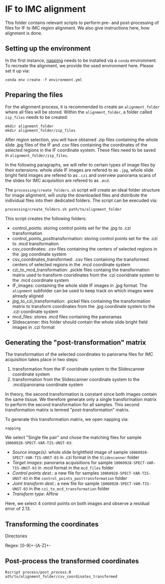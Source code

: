 # IF to IMC alignment 

This folder contains relevant scripts to perform pre- and post-processing of files for IF to IMC region alignment.
We also give instructions here, how alignment is done.

## Setting up the environment

In the first instance, [napping](https://github.com/BodenmillerGroup/napping) needs to be installed via a `conda` environment.
To recreate the alignment, we provide the used environment here. 
Please set it up via:

```
conda env create -f environment.yml
```

## Preparing the files

For the alignment process, it is recommended to create an `alignment_folder` where all files will be stored.
Within the `alignment_folder`, a folder called `zip_files` needs to be created:

```
mkdir alignment_folder
mkdir alignment_folder/zip_files
```

After region selection, you will have obtained .zip files containing the whole slide .jpg files of the IF and .csv files containing the coordinates of the selected regions in the IF coordinate system.
These files need to be saved in `alignment_folder/zip_files`. 

In the following paragraphs, we will refer to certain types of image files by their extensions: whole slide IF images are refered to as `.jpg`, whole slide bright field images are refered to as `.czi` and overview panorama scans of the slides for IMC acquisition are refered to as `.mcd`.

The `processing/create_folders.sh` script will create an ideal folder structure for image alignment, will unzip the downloaded files and distribute the individual files into their dedicated folders.
The script can be execuded via:

```
processing/create_folders.sh path/to/alignment_folder
```

This script creates the following folders:

* control_points: storing control points set for the .jpg to .czi transformation  
* control_points_posttransformation: storing control points set for the .czi to .mcd transformation  
* csv_coordinates: .csv files containing the centers of selected regions in the .jpg coordinate system  
* csv_coordinates_transformed: .csv files containing the transformed centers of selected regions in the .mcd coordinate system  
* czi_to_mcd_transformation: .pickle files containg the transformation matrix used to transform cooridinates from the .czi cooridnate system to the .mcd coordinate system  
* IF_images: containing the whole slide IF images in .jpg format. The `alignment` subfolder can be used to keep track on which images were already aligned  
* jpg_to_czi_transformation: .pickel files containing the transformation matrix to transform coordinates from the .jpg coordinate system to the .czi coordinate system  
* mcd_files: stores .mcd files containing the panoramas  
* Slidescanner: this folder should contain the whole slide bright field images in .czi format  

## Generating the "post-transformation" matrix

The transformation of the selected coordinates to panorama files for IMC acquisition takes place in two steps:

1. transformation from the IF cooridnate system to the Slidescanner coordinate system  
2. transformation from the Slidescanner coordinate system to the .mcd/panorama coordinate system

In theory, the second transformation is constant since both images contain the same tissue. We therefore generate only a single transformation
matrix to perform the second transformation for all samples. This second transformation matrix is termed "post-transformation" matrix.

To generate this transformation matrix, we open napping via:

```
napping
```

We select "Single file pair" and chose the matching files for sample `10060928-SPECT-VAR-TIS-UNST-03`:

* *Source image(s)*: whole slide brightfield image of sample `10060928-SPECT-VAR-TIS-UNST-03` in .czi format in the `Slidescanner` folder
* *Target images*: panorama acquisitions for sample `10060928-SPECT-VAR-TIS-UNST-03` in .mcd format in the `mcd_files` folder
* *Control points dest.*: a new file for samples `10060928-SPECT-VAR-TIS-UNST-03` in the `control_points_posttransformation` folder
* *Joint transform dest.*: a new file for sample `10060928-SPECT-VAR-TIS-UNST-03` in the `czi_to_mcd_transformation` folder
* *Transform type*: Affine

Here, we select 4 control points on both images and observe a residual error of 2.13.

## Transforming the coordinates

Directories

Regex: [0-9]+-[A-Z]+-



## Post-process the transformed coordinates


```
Rscript process/post_process.R ath/to/alignment_folder/csv_coordinates_transformed
```